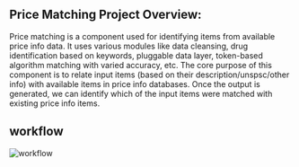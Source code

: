 ## Price Matching Project Overview:

Price matching is a component used for identifying items from available price info data. It uses various modules like data cleansing, drug identification based on keywords, pluggable data layer, token-based algorithm matching with varied accuracy, etc. The core purpose of this component is to relate input items (based on their description/unspsc/other info) with available items in price info databases. Once the output is generated, we can identify which of the input items were matched with existing price info items.
## workflow
![workflow](https://user-images.githubusercontent.com/46788831/62558605-07168680-b897-11e9-9e64-3022ec08a665.png)
